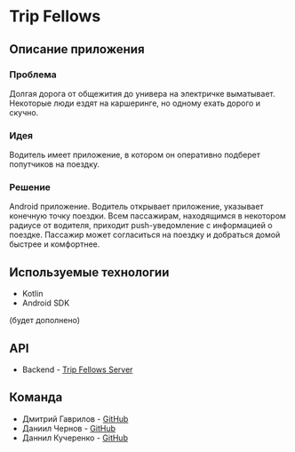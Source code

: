 # Trip Fellows
## Описание приложения
### Проблема
Долгая дорога от общежития до универа на электричке выматывает. Некоторые люди ездят на каршеринге, но одному ехать дорого и скучно. 

### Идея
Водитель имеет приложение, в котором он оперативно подберет попутчиков на поездку.

### Решение
Android приложение. Водитель открывает приложение, указывает конечную точку поездки.
Всем пассажирам, находящимся в некотором радиусе от водителя, приходит push-уведомление с информацией о поездке.
Пассажир может согласиться на поездку и добраться домой быстрее и комфортнее.

## Используемые технологии
* Kotlin
* Android SDK

(будет дополнено)

## API
* Backend - [Trip Fellows Server](https://github.com/lo0ken/trip-fellows-server)

## Команда
* Дмитрий Гаврилов - [GitHub](https://github.com/lo0ken)
* Даниил Чернов - [GitHub](https://github.com/Lackier)
* Даннил Кучеренко - [GitHub](https://github.com/Danil-dn)
